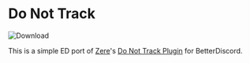 # Do Not Track
![Download](https://img.shields.io/badge/EnhancedDiscord%20Plugin-Click%20to%20Download-red.svg?longCache=true&style=flat-square&logo=discord)

This is a simple ED port of [Zere](https://github.com/rauenzi)'s [Do Not Track Plugin](https://github.com/rauenzi/BetterDiscordAddons/blob/master/Plugins/DoNotTrack/DoNotTrack.plugin.js) for BetterDiscord.
